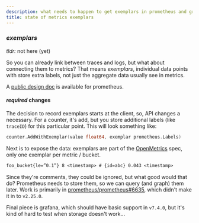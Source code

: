 ```yaml
---
description: what needs to happen to get exemplars in prometheus and grafana
title: state of metrics exemplars
---
```


### _exemplars_

_tldr:_ not here (yet)

So you can already link between traces and logs,
but what about connecting them to metrics?
That means _exemplars_,
individual data points with store extra labels,
not just the aggregate data usually see in metrics.

A [public design doc](https://docs.google.com/document/d/1ymZlc9yuTj8GvZyKz1r3KDRrhaOjZ1W1qZVW_5Gj7gA/edit#)
is available for prometheus.

#### _required_ changes

The decision to record exemplars starts at the client,
so, API changes a necessary.
For a counter, it's add, but you store additional labels
(like `traceID`) for this particular point.
This will look something like:

```go
counter.AddWithExemplar(value float64, exemplar prometheus.Labels)
```

Next is to expose the data:
exemplars are part of the [OpenMetrics](https://github.com/OpenObservability/OpenMetrics) spec,
only one exemplar per metric / bucket.

```txt
foo_bucket{le=”0.1”} 8 <timestamp> # {id=abc} 0.043 <timestamp>
```

Since they're comments, they could be ignored,
but what good would that do?
Prometheus needs to store them, so we can query (and graph) them later.
Work is primarily in [prometheus/prometheus#6635](https://github.com/prometheus/prometheus/pull/6635),
which didn't make it in to `v2.25.0`.

Final piece is grafana, which should have basic support in `v7.4.0`,
but it's kind of hard to test when storage doesn't work...
